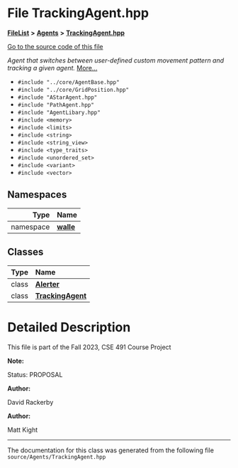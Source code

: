 

# File TrackingAgent.hpp



[**FileList**](files.md) **>** [**Agents**](dir_425e53e3c77c59c8573ea1fd0ff9622a.md) **>** [**TrackingAgent.hpp**](_tracking_agent_8hpp.md)

[Go to the source code of this file](_tracking_agent_8hpp_source.md)

_Agent that switches between user-defined custom movement pattern and tracking a given agent._ [More...](#detailed-description)

* `#include "../core/AgentBase.hpp"`
* `#include "../core/GridPosition.hpp"`
* `#include "AStarAgent.hpp"`
* `#include "PathAgent.hpp"`
* `#include "AgentLibary.hpp"`
* `#include <memory>`
* `#include <limits>`
* `#include <string>`
* `#include <string_view>`
* `#include <type_traits>`
* `#include <unordered_set>`
* `#include <variant>`
* `#include <vector>`













## Namespaces

| Type | Name |
| ---: | :--- |
| namespace | [**walle**](namespacewalle.md) <br> |


## Classes

| Type | Name |
| ---: | :--- |
| class | [**Alerter**](classwalle_1_1_alerter.md) <br> |
| class | [**TrackingAgent**](classwalle_1_1_tracking_agent.md) <br> |


















































# Detailed Description


This file is part of the Fall 2023, CSE 491 Course Project




**Note:**

Status: PROPOSAL 




**Author:**

David Rackerby 




**Author:**

Matt Kight 





    

------------------------------
The documentation for this class was generated from the following file `source/Agents/TrackingAgent.hpp`

